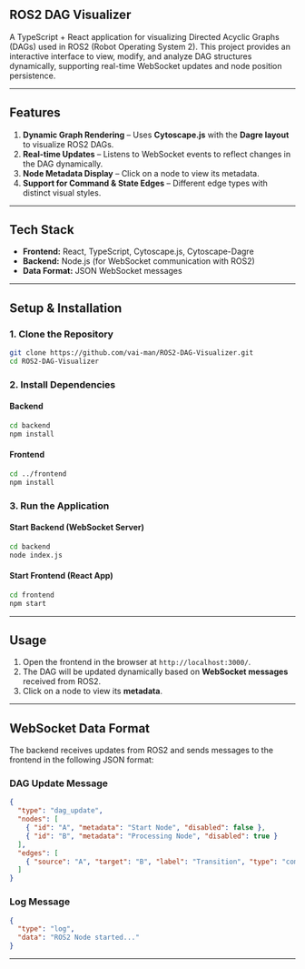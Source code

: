 ## **ROS2 DAG Visualizer**  

A TypeScript + React application for visualizing Directed Acyclic Graphs (DAGs) used in ROS2 (Robot Operating System 2). This project provides an interactive interface to view, modify, and analyze DAG structures dynamically, supporting real-time WebSocket updates and node position persistence.

---

## **Features**  
1. **Dynamic Graph Rendering** – Uses **Cytoscape.js** with the **Dagre layout** to visualize ROS2 DAGs.  
2. **Real-time Updates** – Listens to WebSocket events to reflect changes in the DAG dynamically.  
3. **Node Metadata Display** – Click on a node to view its metadata.  
4. **Support for Command & State Edges** – Different edge types with distinct visual styles.  

---

## **Tech Stack**  
- **Frontend:** React, TypeScript, Cytoscape.js, Cytoscape-Dagre  
- **Backend:** Node.js (for WebSocket communication with ROS2)  
- **Data Format:** JSON WebSocket messages  

---

## **Setup & Installation**  

### **1. Clone the Repository**  
```bash
git clone https://github.com/vai-man/ROS2-DAG-Visualizer.git
cd ROS2-DAG-Visualizer
```

### **2. Install Dependencies**  

#### **Backend**  
```bash
cd backend
npm install
```

#### **Frontend**  
```bash
cd ../frontend
npm install
```

### **3. Run the Application**  

#### **Start Backend (WebSocket Server)**
```bash
cd backend
node index.js
```

#### **Start Frontend (React App)**
```bash
cd frontend
npm start
```
---

## **Usage**  

1. Open the frontend in the browser at `http://localhost:3000/`.  
2. The DAG will be updated dynamically based on **WebSocket messages** received from ROS2.  
3. Click on a node to view its **metadata**.  

---

## **WebSocket Data Format**  

The backend receives updates from ROS2 and sends messages to the frontend in the following JSON format:

### **DAG Update Message**
```json
{
  "type": "dag_update",
  "nodes": [
    { "id": "A", "metadata": "Start Node", "disabled": false },
    { "id": "B", "metadata": "Processing Node", "disabled": true }
  ],
  "edges": [
    { "source": "A", "target": "B", "label": "Transition", "type": "command" }
  ]
}
```

### **Log Message**
```json
{
  "type": "log",
  "data": "ROS2 Node started..."
}
```

---


